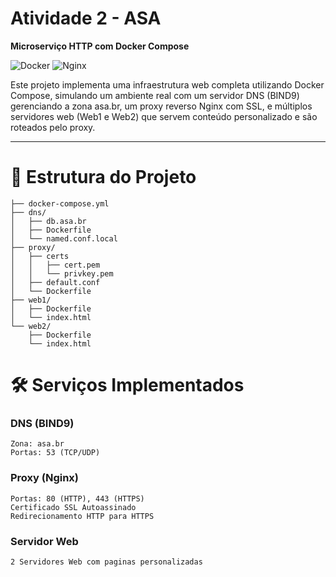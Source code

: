 #  Atividade 2 - ASA 

**Microserviço HTTP com Docker Compose**

![Docker](https://img.shields.io/badge/Docker-2CA5E0?style=for-the-badge&logo=docker&logoColor=white)
![Nginx](https://img.shields.io/badge/nginx-%23009639.svg?style=for-the-badge&logo=nginx&logoColor=white)

Este projeto implementa uma infraestrutura web completa utilizando Docker Compose, simulando um ambiente real com um servidor DNS (BIND9) gerenciando a zona asa.br, um proxy reverso Nginx com SSL, e múltiplos servidores web (Web1 e Web2) que servem conteúdo personalizado e são roteados pelo proxy.

---

# 📂 Estrutura do Projeto

```plaintext
├── docker-compose.yml
├── dns/
│   ├── db.asa.br
│   ├── Dockerfile
│   └── named.conf.local
├── proxy/
│   ├── certs
│   │   ├── cert.pem
│   │   └── privkey.pem
│   ├── default.conf
│   └── Dockerfile
├── web1/
│   ├── Dockerfile
│   └── index.html
└── web2/
    ├── Dockerfile
    └── index.html
```

# 🛠️ Serviços Implementados


###  DNS (BIND9)

  ```plaintext
  Zona: asa.br
  Portas: 53 (TCP/UDP)
  ```

### Proxy (Nginx) 
  
  ```plaintext
  Portas: 80 (HTTP), 443 (HTTPS)
  Certificado SSL Autoassinado
  Redirecionamento HTTP para HTTPS
  ```

### Servidor Web

  ```bash
  2 Servidores Web com paginas personalizadas 
  ```

